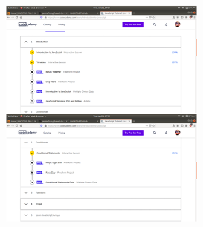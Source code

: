 ![codecademy_js_syllabus_1](/Week%202/cademy-js/codecademy-js-1.png)
![codecademy_js_syllabus_2](/Week%202/cademy-js/codecademy-js-2.png)